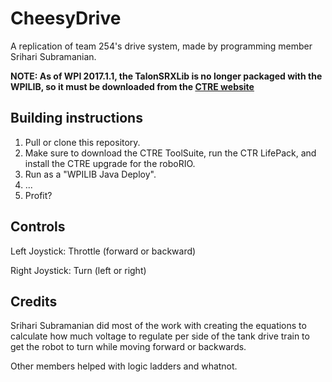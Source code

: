 # CheesyDrive
A replication of team 254's drive system, made by programming member Srihari Subramanian.

**NOTE: As of WPI 2017.1.1, the TalonSRXLib is no longer packaged with the WPILIB, so it must be downloaded from the [CTRE website](http://www.ctr-electronics.com/hro.html#product_tabs_technical_resources "CTRE website")**

## Building instructions
1. Pull or clone this repository.
2. Make sure to download the CTRE ToolSuite, run the CTR LifePack, and install the CTRE upgrade for the roboRIO.
3. Run as a "WPILIB Java Deploy".
4. ...
5. Profit?

## Controls
Left Joystick: Throttle (forward or backward)

Right Joystick: Turn (left or right)



## Credits
Srihari Subramanian did most of the work with creating the equations to calculate how much voltage to regulate per side of the tank drive train to get the robot to turn while moving forward or backwards.

Other members helped with logic ladders and whatnot.
